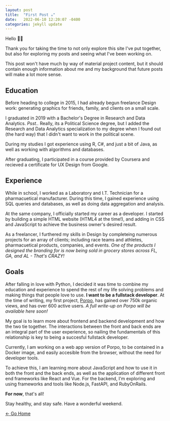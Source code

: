```yaml
---
layout: post
title:  "First Post ☕️"
date:   2022-06-10 12:20:07 -0400
categories: jekyll update
---
```

Hello 👋🏻 

Thank you for taking the time to not only explore this site I've put together, but also
for exploring my posts and seeing what I've been working on.

This post won't have much by way of material project content, but it should contain enough
information about me and my background that future posts will make a lot more sense.

## Education

Before heading to college in 2015, I had already begun freelance Design work: generating graphics for friends, family, and clients on a small scale.

I graduated in 2019 with a Bachelor's Degree in Research and Data Analytics. <i>Psst..</i> Really, its a Political Science degree, but I added the Research and Data Analytics specialization to my degree when I found out (the hard way) that I didn't want to work in the political scene.

During my studies I got experience using R, C#, and just a bit of Java, as well as working with algorithms and databases.

After graduating, I participated in a course provided by Coursera and recieved a certificate for UX Design from Google.

## Experience

While in school, I worked as a Laboratory and I.T. Technician for a pharmacuetical manufacturer. During this time, I gained experience using SQL queries and databases, as well as doing data aggregation and analysis.

At the same company, I officially started my career as a developer. I started by building a simple HTML website (HTML4 at the time!), and adding in CSS and JavaScript to achieve the business owner's desired result.

As a freelancer, I furthered my skills in Design by completeing numerous projects for an array of clients; including race teams and athletes, pharmacuetical products, companies, and events. <i>One of the products I designed the branding for is now being sold in grocery stores across FL, GA, and AL - That's CRAZY!</i>

## Goals

After falling in love with Python, I decided it was time to combine my education and experience to spend the rest of my life solving problems and making things that people love to use. <b>I want to be a fullstack developer</b>. At the time of writing, my first project, [Porpo](https://github.com/dawesry/porpo), has gained over 750k organic views, and has over 600 active users. <i>A full write-up on Porpo will be available here soon!</i>

My goal is to learn more about frontend and backend development and how the two tie together. The interactions between the front and back ends are an integral part of the user experience, so nailing the fundamentals of this relationship is key to being a succesful fullstack developer.


Currently, I am working on a web app version of Porpo, to be contained in a Docker image, and easily accesible from the browser, without the need for developer tools.

To achieve this, I am learning more about JavaScript and how to use it in both the front and the back ends, as well as the application of different front end frameworks like React and Vue. For the backend, I'm exploring and using frameworks and tools like Node.js, FastAPI, and RubyOnRails.

<b>For now</b>, that's all!

Stay healthy, and stay safe.
Have a wonderful weekend.

[&larr; Go Home](https://dawes.cc)
